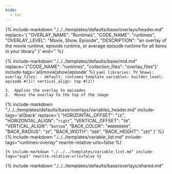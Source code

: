 ```yaml
---
hide:
  - toc
---
```

{%
    include-markdown "./../../templates/defaults/base/overlays/header.md"
    replace='{
        "OVERLAY_NAME": "Runtimes", 
        "CODE_NAME": "runtimes",
        "OVERLAY_LEVEL": "Movie, Show, Episode",
        "DESCRIPTION": "an overlay of the movie runtime, episode runtime, or average episode runtime for all items in your library"
    }'
    end='<!--rec-sub-->'
%}

{% 
    include-markdown "./../../templates/defaults/base/mid.md" 
    replace='{"CODE_NAME": "runtimes", "collection_files": "overlay_files"}' 
    include-tags='all|movie|show|episode' 
%}
    ```yaml
    libraries:
      TV Shows:
        overlay_files:
          - default: runtimes
            template_variables:
              builder_level: episode #(1)!
              vertical_align: top #(2)!
    ```

    1.  Applies the overlay to episodes
    2.  Moves the overlay to the top of the image

{% 
    include-markdown "./../../templates/defaults/base/overlays/variables_header.md"
    include-tags='all|back'
    replace='{
        "HORIZONTAL_OFFSET": "`15`",
        "HORIZONTAL_ALIGN": "`right`",
        "VERTICAL_OFFSET": "`30`",
        "VERTICAL_ALIGN": "`bottom`",
        "BACK_COLOR": "`#00000099`",
        "BACK_RADIUS": "`30`",
        "BACK_WIDTH": "`600`",
        "BACK_HEIGHT": "`105`"
    }'
%}
    {%
        include-markdown "./../../templates/variable_list.md"
        include-tags="runtimes-overlay"
        rewrite-relative-urls=false
    %}

    {% include-markdown "./../../templates/variable_list.md" include-tags="sup1" rewrite-relative-urls=false %}

{% include-markdown "./../../templates/defaults/base/overlays/shared.md"
